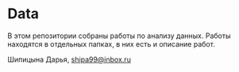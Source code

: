 # Data
В этом репозитории собраны работы по анализу данных. Работы находятся в отдельных папках, в них есть и описание работ.

Шипицына Дарья, shipa99@inbox.ru

